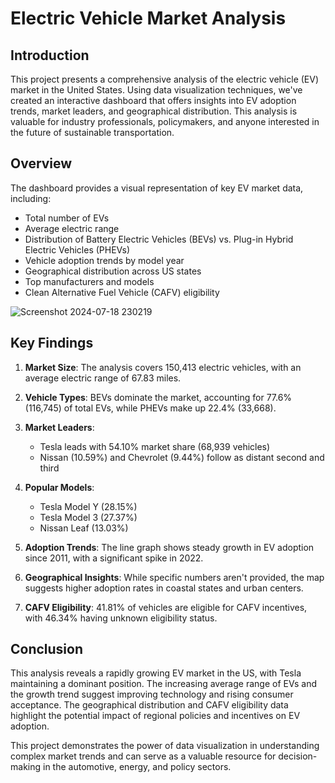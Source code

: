 # Electric Vehicle Market Analysis

## Introduction

This project presents a comprehensive analysis of the electric vehicle (EV) market in the United States. Using data visualization techniques, we've created an interactive dashboard that offers insights into EV adoption trends, market leaders, and geographical distribution. This analysis is valuable for industry professionals, policymakers, and anyone interested in the future of sustainable transportation.

## Overview

The dashboard provides a visual representation of key EV market data, including:

- Total number of EVs
- Average electric range
- Distribution of Battery Electric Vehicles (BEVs) vs. Plug-in Hybrid Electric Vehicles (PHEVs)
- Vehicle adoption trends by model year
- Geographical distribution across US states
- Top manufacturers and models
- Clean Alternative Fuel Vehicle (CAFV) eligibility

![Screenshot 2024-07-18 230219](https://github.com/user-attachments/assets/0a08dcdc-ffbe-43ee-b46b-1847f95f4012)


## Key Findings

1. **Market Size**: The analysis covers 150,413 electric vehicles, with an average electric range of 67.83 miles.

2. **Vehicle Types**: BEVs dominate the market, accounting for 77.6% (116,745) of total EVs, while PHEVs make up 22.4% (33,668).

3. **Market Leaders**: 
   - Tesla leads with 54.10% market share (68,939 vehicles)
   - Nissan (10.59%) and Chevrolet (9.44%) follow as distant second and third

4. **Popular Models**: 
   - Tesla Model Y (28.15%)
   - Tesla Model 3 (27.37%)
   - Nissan Leaf (13.03%)

5. **Adoption Trends**: The line graph shows steady growth in EV adoption since 2011, with a significant spike in 2022.

6. **Geographical Insights**: While specific numbers aren't provided, the map suggests higher adoption rates in coastal states and urban centers.

7. **CAFV Eligibility**: 41.81% of vehicles are eligible for CAFV incentives, with 46.34% having unknown eligibility status.

## Conclusion

This analysis reveals a rapidly growing EV market in the US, with Tesla maintaining a dominant position. The increasing average range of EVs and the growth trend suggest improving technology and rising consumer acceptance. The geographical distribution and CAFV eligibility data highlight the potential impact of regional policies and incentives on EV adoption.

This project demonstrates the power of data visualization in understanding complex market trends and can serve as a valuable resource for decision-making in the automotive, energy, and policy sectors.
